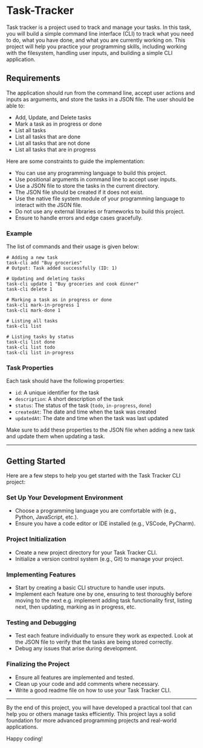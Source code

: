 # Task-Tracker
Task tracker is a project used to track and manage your tasks. In this task, you will build a simple command line interface (CLI) to track what you need to do, what you have done, and what you are currently working on. This project will help you practice your programming skills, including working with the filesystem, handling user inputs, and building a simple CLI application.

## Requirements

The application should run from the command line, accept user actions and inputs as arguments, and store the tasks in a JSON file. The user should be able to:

-   Add, Update, and Delete tasks
-   Mark a task as in progress or done
-   List all tasks
-   List all tasks that are done
-   List all tasks that are not done
-   List all tasks that are in progress

Here are some constraints to guide the implementation:

-   You can use any programming language to build this project.
-   Use positional arguments in command line to accept user inputs.
-   Use a JSON file to store the tasks in the current directory.
-   The JSON file should be created if it does not exist.
-   Use the native file system module of your programming language to interact with the JSON file.
-   Do not use any external libraries or frameworks to build this project.
-   Ensure to handle errors and edge cases gracefully.

### Example

The list of commands and their usage is given below:

```
# Adding a new task
task-cli add "Buy groceries"
# Output: Task added successfully (ID: 1)

# Updating and deleting tasks
task-cli update 1 "Buy groceries and cook dinner"
task-cli delete 1

# Marking a task as in progress or done
task-cli mark-in-progress 1
task-cli mark-done 1

# Listing all tasks
task-cli list

# Listing tasks by status
task-cli list done
task-cli list todo
task-cli list in-progress

```

### Task Properties

Each task should have the following properties:

-   `id`: A unique identifier for the task
-   `description`: A short description of the task
-   `status`: The status of the task (`todo`,  `in-progress`,  `done`)
-   `createdAt`: The date and time when the task was created
-   `updatedAt`: The date and time when the task was last updated

Make sure to add these properties to the JSON file when adding a new task and update them when updating a task.

----------

## Getting Started

Here are a few steps to help you get started with the Task Tracker CLI project:

### Set Up Your Development Environment

-   Choose a programming language you are comfortable with (e.g., Python, JavaScript, etc.).
-   Ensure you have a code editor or IDE installed (e.g., VSCode, PyCharm).

### Project Initialization

-   Create a new project directory for your Task Tracker CLI.
-   Initialize a version control system (e.g., Git) to manage your project.

### Implementing Features

-   Start by creating a basic CLI structure to handle user inputs.
-   Implement each feature one by one, ensuring to test thoroughly before moving to the next e.g. implement adding task functionality first, listing next, then updating, marking as in progress, etc.

### Testing and Debugging

-   Test each feature individually to ensure they work as expected. Look at the JSON file to verify that the tasks are being stored correctly.
-   Debug any issues that arise during development.

### Finalizing the Project

-   Ensure all features are implemented and tested.
-   Clean up your code and add comments where necessary.
-   Write a good readme file on how to use your Task Tracker CLI.

----------

By the end of this project, you will have developed a practical tool that can help you or others manage tasks efficiently. This project lays a solid foundation for more advanced programming projects and real-world applications.

Happy coding!
